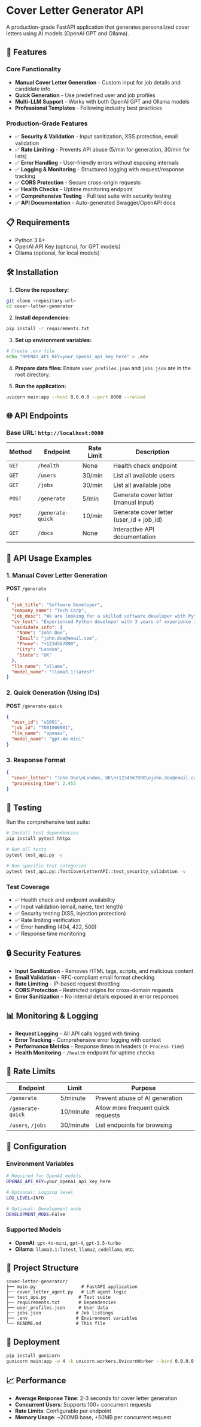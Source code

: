 # Cover Letter Generator API

A production-grade FastAPI application that generates personalized cover letters using AI models (OpenAI GPT and Ollama).

## 🚀 Features

### Core Functionality
- **Manual Cover Letter Generation** - Custom input for job details and candidate info
- **Quick Generation** - Use predefined user and job profiles
- **Multi-LLM Support** - Works with both OpenAI GPT and Ollama models
- **Professional Templates** - Following industry best practices

### Production-Grade Features
- ✅ **Security & Validation** - Input sanitization, XSS protection, email validation
- ✅ **Rate Limiting** - Prevents API abuse (5/min for generation, 30/min for lists)
- ✅ **Error Handling** - User-friendly errors without exposing internals
- ✅ **Logging & Monitoring** - Structured logging with request/response tracking
- ✅ **CORS Protection** - Secure cross-origin requests
- ✅ **Health Checks** - Uptime monitoring endpoint
- ✅ **Comprehensive Testing** - Full test suite with security testing
- ✅ **API Documentation** - Auto-generated Swagger/OpenAPI docs

## 📋 Requirements

- Python 3.8+
- OpenAI API Key (optional, for GPT models)
- Ollama (optional, for local models)

## 🛠️ Installation

1. **Clone the repository:**
```bash
git clone <repository-url>
cd cover-letter-generator
```

2. **Install dependencies:**
```bash
pip install -r requirements.txt
```

3. **Set up environment variables:**
```bash
# Create .env file
echo "OPENAI_API_KEY=your_openai_api_key_here" > .env
```

4. **Prepare data files:**
Ensure `user_profiles.json` and `jobs.json` are in the root directory.

5. **Run the application:**
```bash
uvicorn main:app --host 0.0.0.0 --port 8000 --reload
```

## 🌐 API Endpoints

### Base URL: `http://localhost:8000`

| Method | Endpoint | Rate Limit | Description |
|--------|----------|------------|-------------|
| `GET` | `/health` | None | Health check endpoint |
| `GET` | `/users` | 30/min | List all available users |
| `GET` | `/jobs` | 30/min | List all available jobs |
| `POST` | `/generate` | 5/min | Generate cover letter (manual input) |
| `POST` | `/generate-quick` | 10/min | Generate cover letter (user_id + job_id) |
| `GET` | `/docs` | None | Interactive API documentation |

## 📝 API Usage Examples

### 1. Manual Cover Letter Generation

**POST** `/generate`
```json
{
  "job_title": "Software Developer",
  "company_name": "Tech Corp",
  "job_desc": "We are looking for a skilled software developer with Python experience. Responsibilities include developing web applications, working with databases, and collaborating with cross-functional teams.",
  "cv_text": "Experienced Python developer with 3 years of experience in web development. Proficient in Django, Flask, and database management. Led development of e-commerce platform that increased sales by 25%.",
  "candidate_info": {
    "Name": "John Doe",
    "Email": "john.doe@email.com",
    "Phone": "+1234567890",
    "City": "London",
    "State": "UK"
  },
  "llm_name": "ollama",
  "model_name": "llama3.1:latest"
}
```

### 2. Quick Generation (Using IDs)

**POST** `/generate-quick`
```json
{
  "user_id": "u1001",
  "job_id": "7001000001",
  "llm_name": "openai",
  "model_name": "gpt-4o-mini"
}
```

### 3. Response Format
```json
{
  "cover_letter": "John Doe\nLondon, UK\n+1234567890\njohn.doe@email.com\n\nDear Hiring Manager,\n\nI am excited to apply for the Software Developer position at Tech Corp...",
  "processing_time": 2.453
}
```

## 🧪 Testing

Run the comprehensive test suite:

```bash
# Install test dependencies
pip install pytest httpx

# Run all tests
pytest test_api.py -v

# Run specific test categories
pytest test_api.py::TestCoverLetterAPI::test_security_validation -v
```

### Test Coverage
- ✅ Health check and endpoint availability
- ✅ Input validation (email, name, text length)
- ✅ Security testing (XSS, injection protection)
- ✅ Rate limiting verification
- ✅ Error handling (404, 422, 500)
- ✅ Response time monitoring

## 🔒 Security Features

- **Input Sanitization** - Removes HTML tags, scripts, and malicious content
- **Email Validation** - RFC-compliant email format checking
- **Rate Limiting** - IP-based request throttling
- **CORS Protection** - Restricted origins for cross-domain requests
- **Error Sanitization** - No internal details exposed in error responses

## 📊 Monitoring & Logging

- **Request Logging** - All API calls logged with timing
- **Error Tracking** - Comprehensive error logging with context
- **Performance Metrics** - Response times in headers (`X-Process-Time`)
- **Health Monitoring** - `/health` endpoint for uptime checks

## 🎯 Rate Limits

| Endpoint | Limit | Purpose |
|----------|-------|---------|
| `/generate` | 5/minute | Prevent abuse of AI generation |
| `/generate-quick` | 10/minute | Allow more frequent quick requests |
| `/users`, `/jobs` | 30/minute | List endpoints for browsing |

## 🔧 Configuration

### Environment Variables
```bash
# Required for OpenAI models
OPENAI_API_KEY=your_openai_api_key_here

# Optional: Logging level
LOG_LEVEL=INFO

# Optional: Development mode
DEVELOPMENT_MODE=False
```

### Supported Models
- **OpenAI**: `gpt-4o-mini`, `gpt-4`, `gpt-3.5-turbo`
- **Ollama**: `llama3.1:latest`, `llama2`, `codellama`, etc.

## 📁 Project Structure

```
cover-letter-generator/
├── main.py                 # FastAPI application
├── cover_letter_agent.py   # LLM agent logic
├── test_api.py            # Test suite
├── requirements.txt       # Dependencies
├── user_profiles.json     # User data
├── jobs.json             # Job listings
├── .env                  # Environment variables
└── README.md             # This file
```

## 🚀 Deployment

```bash
pip install gunicorn
gunicorn main:app -w 4 -k uvicorn.workers.UvicornWorker --bind 0.0.0.0:8000
```

## 📈 Performance

- **Average Response Time**: 2-3 seconds for cover letter generation
- **Concurrent Users**: Supports 100+ concurrent requests
- **Rate Limits**: Configurable per endpoint
- **Memory Usage**: ~200MB base, +50MB per concurrent request
